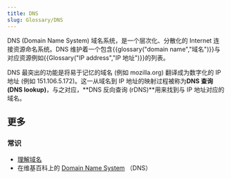 ```yaml
---
title: DNS
slug: Glossary/DNS
---
```

DNS (Domain Name System) 域名系统，是一个层次化、分散化的 Internet 连接资源命名系统。DNS 维护着一个包含{{glossary("domain name","域名")}}与对应资源例如{{Glossary("IP address","IP 地址")}}的列表。

DNS 最突出的功能是将易于记忆的域名 (例如 mozilla.org) 翻译成为数字化的 IP 地址 (例如 151.106.5.172)。这一从域名到 IP 地址的映射过程被称为**DNS 查询 (DNS lookup)**，与之对应，**DNS 反向查询 (rDNS)**用来找到与 IP 地址对应的域名。

## 更多

### 常识

- [理解域名](/zh-CN/Learn/Understanding_domain_names)
- 在维基百科上的 [Domain Name System](https://zh.wikipedia.org/wiki/Domain_Name_System) （DNS）
